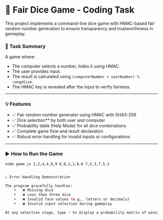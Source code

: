 # 🎲 Fair Dice Game - Coding Task

This project implements a command-line dice game with HMAC-based fair random number generation to ensure transparency and trustworthiness in gameplay.

### 📌 Task Summary
A game where:
- The computer selects a number, hides it using HMAC.
- The user provides input.
- The result is calculated using `(computerNumber + userNumber) % rangeSize`.
- The HMAC key is revealed after the input to verify fairness.

---

### 💡 Features
- ✅ Fair random number generator using HMAC with SHA3-256
- ✅ Dice selection** by both user and computer
- ✅ Probability table (Help Mode) for all dice combinations
- ✅ Complete game flow and result declaration
- ✅ Robust error handling for invalid inputs or configurations

---

### ▶️ How to Run the Game

```bash
node game.js 2,2,4,4,9,9 6,8,1,1,8,6 7,5,3,7,5,3


⚠️ Error Handling Demonstration

The program gracefully handles:
	•	❌ Missing dice
	•	❌ Less than three dice
	•	❌ Invalid face values (e.g., letters or decimals)
	•	❌ Invalid input selection during gameplay

At any selection stage, type ? to display a probability matrix of winning chances for each die combination.
